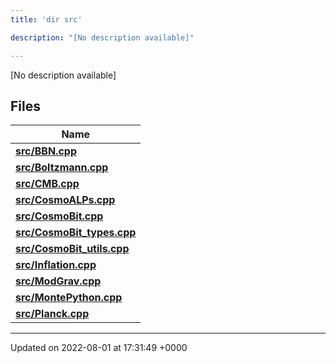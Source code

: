 ```yaml
---
title: 'dir src'

description: "[No description available]"

---
```







[No description available]

## Files

| Name           |
| -------------- |
| **[src/BBN.cpp](/documentation/code/gambit_sphinxfiles/bbn_8cpp/#file-bbn.cpp)**  |
| **[src/Boltzmann.cpp](/documentation/code/gambit_sphinxfiles/boltzmann_8cpp/#file-boltzmann.cpp)**  |
| **[src/CMB.cpp](/documentation/code/gambit_sphinxfiles/cmb_8cpp/#file-cmb.cpp)**  |
| **[src/CosmoALPs.cpp](/documentation/code/gambit_sphinxfiles/cosmoalps_8cpp/#file-cosmoalps.cpp)**  |
| **[src/CosmoBit.cpp](/documentation/code/gambit_sphinxfiles/cosmobit_8cpp/#file-cosmobit.cpp)**  |
| **[src/CosmoBit_types.cpp](/documentation/code/gambit_sphinxfiles/cosmobit__types_8cpp/#file-cosmobit-types.cpp)**  |
| **[src/CosmoBit_utils.cpp](/documentation/code/gambit_sphinxfiles/cosmobit__utils_8cpp/#file-cosmobit-utils.cpp)**  |
| **[src/Inflation.cpp](/documentation/code/gambit_sphinxfiles/inflation_8cpp/#file-inflation.cpp)**  |
| **[src/ModGrav.cpp](/documentation/code/gambit_sphinxfiles/modgrav_8cpp/#file-modgrav.cpp)**  |
| **[src/MontePython.cpp](/documentation/code/gambit_sphinxfiles/montepython_8cpp/#file-montepython.cpp)**  |
| **[src/Planck.cpp](/documentation/code/gambit_sphinxfiles/planck_8cpp/#file-planck.cpp)**  |






-------------------------------

Updated on 2022-08-01 at 17:31:49 +0000
